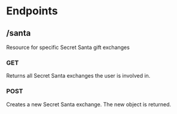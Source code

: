 # Endpoints
## /santa
Resource for specific Secret Santa gift exchanges
### GET
Returns all Secret Santa exchanges the user is involved in.
### POST
Creates a new Secret Santa exchange. The new object is returned.
